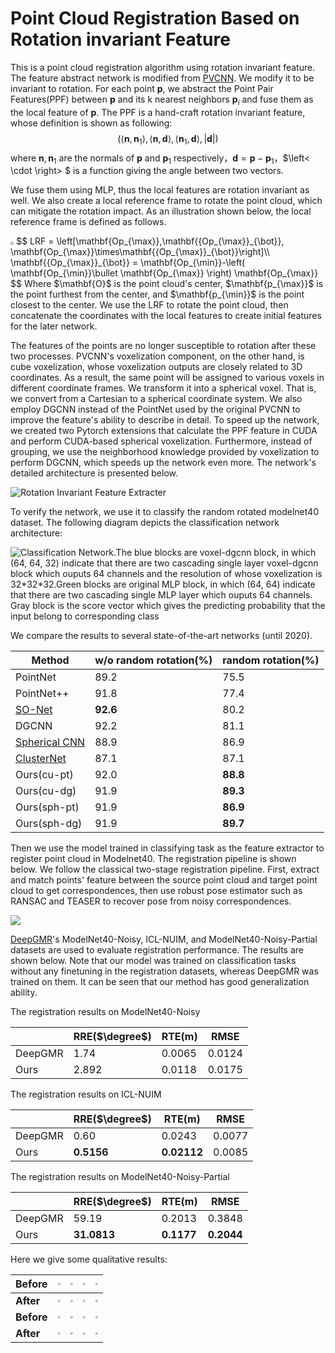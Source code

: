 # Point Cloud Registration Based on Rotation invariant Feature

This is a point cloud registration algorithm using rotation invariant feature. The feature abstract network is modified from [PVCNN](https://github.com/mit-han-lab/pvcnn). We modify it to be invariant to rotation. For each point $\mathbf{p}$,  we abstract the Point Pair Features(PPF) between $\mathbf{p}$ and its k nearest neighbors  $\mathbf{p}_i$ and fuse them as the local feature of $\mathbf{p}$. The PPF is a hand-craft rotation invariant feature, whose definition is shown as following:
$$
\left(\left<\mathbf{n},\mathbf{n}_{1}\right>,\left<\mathbf{n},\mathbf{d}\right>,\left<\mathbf{n}_{1},\mathbf{d}\right>,|\mathbf{d}|\right)
$$
where $\mathbf{n}, \mathbf{n}_{1}$ are the normals of $\mathbf{p}$ and $\mathbf{p}_1$ respectively，$\mathbf{d}=\mathbf{p}-\mathbf{p}_1$，$\left< \cdot \right> $ is a function giving the angle between two vectors.

We fuse them using MLP, thus the local features are rotation invariant as well. We also create a local reference frame to rotate the point cloud, which can mitigate the rotation impact. As an illustration shown below, the local reference frame is defined as follows. 

<img src="D:\SJTUThesis-12.30\figures\LRF.png" style="zoom: 33%;" />
$$
LRF = \left[\mathbf{Op_{\max}},\mathbf{{Op_{\max}}_{\bot}}, \mathbf{Op_{\max}}\times\mathbf{{Op_{\max}}_{\bot}}\right]\\
\mathbf{{Op_{\max}}_{\bot}} = \mathbf{Op_{\min}}-\left( \mathbf{Op_{\min}}\bullet \mathbf{Op_{\max}} \right) \mathbf{Op_{\max}}
$$
Where $\mathbf{O}$ is the point cloud's center, $\mathbf{p_{\max}}$ is the point furthest from the center, and $\mathbf{p_{\min}}$ is the point closest to the center. We use the LRF to rotate the point cloud, then concatenate the coordinates with the local features to create initial features for the later network.

The features of the points are no longer susceptible to rotation after these two processes. PVCNN's voxelization component, on the other hand, is cube voxelization, whose voxelization outputs are closely related to 3D coordinates. As a result, the same point will be assigned to various voxels in different coordinate frames. We transform it into a spherical voxel. That is, we convert from a Cartesian to a spherical coordinate system. We also employ DGCNN instead of the PointNet used by the original PVCNN to improve the feature's ability to describe in detail. To speed up the network, we created two Pytorch extensions that calculate the PPF feature in CUDA and perform CUDA-based spherical voxelization. Furthermore, instead of grouping, we use the neighborhood knowledge provided by voxelization to perform DGCNN, which speeds up the network even more. The network's detailed architecture is presented below.

![Rotation Invariant Feature Extracter](D:\SJTUThesis-12.30\figures\旋转不变特征提取器网络结构图.jpg)



To verify the network, we use it to classify the random rotated modelnet40 dataset. The following diagram depicts the classification network architecture:

![Classification Network.The blue blocks are voxel-dgcnn block, in which $(64, 64, 32)$ indicate that there are two cascading single layer voxel-dgcnn block which ouputs $64$ channels and the resolution of whose voxelization is $32*32*32$.Green blocks are original MLP block, in which $(64, 64)$ indicate that there are two cascading single MLP layer which ouputs $64$ channels. Gray block is the score vector which gives the predicting probability that the input belong to corresponding class](D:\SJTUThesis-12.30\figures\pvcnn_classify.jpg)

We compare the results to several state-of-the-art networks (until 2020).

| Method                                                       | w/o random rotation(%) | random rotation(%) |
| ------------------------------------------------------------ | ---------------------- | ------------------ |
| PointNet                                                     | 89.2                   | 75.5               |
| PointNet++                                                   | 91.8                   | 77.4               |
| [SO-Net](https://openaccess.thecvf.com/content_cvpr_2018/papers/Li_SO-Net_Self-Organizing_Network_CVPR_2018_paper.pdf) | **92.6**               | 80.2               |
| DGCNN                                                        | 92.2                   | 81.1               |
| [Spherical CNN](https://openreview.net/pdf?id=Hkbd5xZRb)     | 88.9                   | 86.9               |
| [ClusterNet](https://openaccess.thecvf.com/content_CVPR_2019/papers/Chen_ClusterNet_Deep_Hierarchical_Cluster_Network_With_Rigorously_Rotation-Invariant_Representation_for_CVPR_2019_paper.pdf) | 87.1                   | 87.1               |
| Ours(cu-pt)                                                  | 92.0                   | **88.8**           |
| Ours(cu-dg)                                                  | 91.9                   | **89.3**           |
| Ours(sph-pt)                                                 | 91.9                   | **86.9**           |
| Ours(sph-dg)                                                 | 91.9                   | **89.7**           |

Then we use the model trained in classifying task as the feature extractor to register point cloud in Modelnet40. The registration pipeline is shown below. We follow the classical two-stage registration pipeline. First, extract and match points' feature between the source point cloud and target point cloud to get correspondences, then use robust pose estimator such as RANSAC and TEASER to recover pose from noisy correspondences.

![](D:\SJTUThesis-12.30\figures\pvcnn_registration.jpg)

[DeepGMR](https://www.ecva.net/papers/eccv_2020/papers_ECCV/papers/123500715.pdf)'s ModelNet40-Noisy, ICL-NUIM, and ModelNet40-Noisy-Partial datasets are used to evaluate registration performance. The results are shown below. Note that our model was trained on classification tasks without any finetuning in the registration datasets, whereas DeepGMR was trained on them. It can be seen that our method has good generalization ability.

The registration results on ModelNet40-Noisy

|         | RRE($\degree$) | RTE(m) | RMSE   |
| ------- | -------------- | ------ | ------ |
| DeepGMR | 1.74           | 0.0065 | 0.0124 |
| Ours    | 2.892          | 0.0118 | 0.0175 |

The registration results on ICL-NUIM

|         | RRE($\degree$) | RTE(m)      | RMSE   |
| ------- | -------------- | ----------- | ------ |
| DeepGMR | 0.60           | 0.0243      | 0.0077 |
| Ours    | **0.5156**     | **0.02112** | 0.0085 |

The registration results on ModelNet40-Noisy-Partial

|         | RRE($\degree$) | RTE(m)     | RMSE       |
| ------- | -------------- | ---------- | ---------- |
| DeepGMR | 59.19          | 0.2013     | 0.3848     |
| Ours    | **31.0813**    | **0.1177** | **0.2044** |

Here we give some qualitative results:

| Before     | <img src="D:\SJTUThesis-12.30\figures\desk_nb.png" style="zoom:25%;" /> | <img src="D:\SJTUThesis-12.30\figures\cap_nb.png" style="zoom:25%;" /> | <img src="D:\SJTUThesis-12.30\figures\basin_nb.png" style="zoom:25%;" /> | <img src="D:\SJTUThesis-12.30\figures\partial_chair_nb.png" style="zoom:25%;" /> |
| ---------- | ------------------------------------------------------------ | ------------------------------------------------------------ | ------------------------------------------------------------ | ------------------------------------------------------------ |
| **After**  | <img src="D:\SJTUThesis-12.30\figures\desk_na.png" style="zoom:25%;" /> | <img src="D:\SJTUThesis-12.30\figures\cap_na.png" style="zoom:25%;" /> | <img src="D:\SJTUThesis-12.30\figures\basin_na.png" style="zoom:25%;" /> | <img src="D:\SJTUThesis-12.30\figures\partial_chair_na.png" style="zoom:25%;" /> |
| **Before** | <img src="D:\SJTUThesis-12.30\figures\partial_plane_nb.png" style="zoom:25%;" /> | <img src="D:\SJTUThesis-12.30\figures\basin_ib.png" style="zoom:25%;" /> | <img src="D:\SJTUThesis-12.30\figures\desk_ib.png" style="zoom:25%;" /> | <img src="D:\SJTUThesis-12.30\figures\plane_ib.png" style="zoom:25%;" /> |
| **After**  | <img src="D:\SJTUThesis-12.30\figures\partial_plane_ia.png" style="zoom:25%;" /> | <img src="D:\SJTUThesis-12.30\figures\basin_ia.png" style="zoom:25%;" /> | <img src="D:\SJTUThesis-12.30\figures\desk_ia.png" style="zoom:25%;" /> | <img src="D:\SJTUThesis-12.30\figures\plane_ig.png" style="zoom:25%;" /> |
